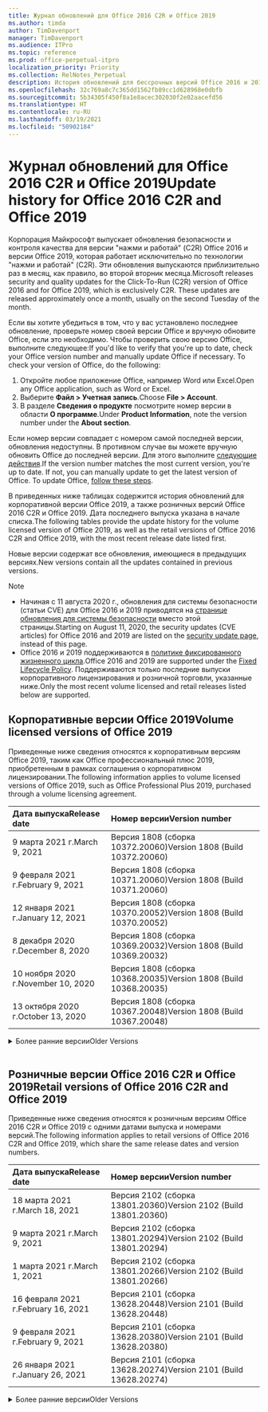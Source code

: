 ```yaml
---
title: Журнал обновлений для Office 2016 C2R и Office 2019
ms.author: timda
author: TimDavenport
manager: TimDavenport
ms.audience: ITPro
ms.topic: reference
ms.prod: office-perpetual-itpro
localization_priority: Priority
ms.collection: RelNotes_Perpetual
description: История обновлений для бессрочных версий Office 2016 и 2019 с технологией "нажми и работай" (C2R) для ИТ-специалистов
ms.openlocfilehash: 32c769a8c7c365dd1562fb89cc1d628968e0dbfb
ms.sourcegitcommit: 5b34305f450f8a1e8acec302030f2e02aacefd56
ms.translationtype: HT
ms.contentlocale: ru-RU
ms.lasthandoff: 03/19/2021
ms.locfileid: "50902184"
---
```

# <a name="update-history-for-office-2016-c2r-and-office-2019"></a><span data-ttu-id="4511d-103">Журнал обновлений для Office 2016 C2R и Office 2019</span><span class="sxs-lookup"><span data-stu-id="4511d-103">Update history for Office 2016 C2R and Office 2019</span></span>

<span data-ttu-id="4511d-p101">Корпорация Майкрософт выпускает обновления безопасности и контроля качества для версии "нажми и работай" (C2R) Office 2016 и версии Office 2019, которая работает исключительно по технологии "нажми и работай" (C2R). Эти обновления выпускаются приблизительно раз в месяц, как правило, во второй вторник месяца.</span><span class="sxs-lookup"><span data-stu-id="4511d-p101">Microsoft releases security and quality updates for the Click-To-Run (C2R) version of Office 2016 and for Office 2019, which is exclusively C2R. These updates are released approximately once a month, usually on the second Tuesday of the month.</span></span>

<span data-ttu-id="4511d-p102">Если вы хотите убедиться в том, что у вас установлено последнее обновление, проверьте номер своей версии Office и вручную обновите Office, если это необходимо. Чтобы проверить свою версию Office, выполните следующее:</span><span class="sxs-lookup"><span data-stu-id="4511d-p102">If you'd like to verify that you're up to date, check your Office version number and manually update Office if necessary. To check your version of Office, do the following:</span></span>

  1.    <span data-ttu-id="4511d-108">Откройте любое приложение Office, например Word или Excel.</span><span class="sxs-lookup"><span data-stu-id="4511d-108">Open any Office application, such as Word or Excel.</span></span>
  2.    <span data-ttu-id="4511d-109">Выберите **Файл > Учетная запись**.</span><span class="sxs-lookup"><span data-stu-id="4511d-109">Choose **File > Account**.</span></span>
  3.    <span data-ttu-id="4511d-110">В разделе **Сведения о продукте** посмотрите номер версии в области **О программе**.</span><span class="sxs-lookup"><span data-stu-id="4511d-110">Under **Product Information**, note the version number under the **About section**.</span></span>

<span data-ttu-id="4511d-p103">Если номер версии совпадает с номером самой последней версии, обновления недоступны. В противном случае вы можете вручную обновить Office до последней версии. Для этого выполните [следующие действия](https://support.office.com/article/2ab296f3-7f03-43a2-8e50-46de917611c5).</span><span class="sxs-lookup"><span data-stu-id="4511d-p103">If the version number matches the most current version, you're up to date. If not, you can manually update to get the latest version of Office. To update Office, [follow these steps](https://support.office.com/article/2ab296f3-7f03-43a2-8e50-46de917611c5).</span></span>


<span data-ttu-id="4511d-114">В приведенных ниже таблицах содержится история обновлений для корпоративной версии Office 2019, а также розничных версий Office 2016 C2R и Office 2019. Дата последнего выпуска указана в начале списка.</span><span class="sxs-lookup"><span data-stu-id="4511d-114">The following tables provide the update history for the volume licensed version of Office 2019, as well as the retail versions of Office 2016 C2R and Office 2019, with the most recent release date listed first.</span></span>

<span data-ttu-id="4511d-115">Новые версии содержат все обновления, имеющиеся в предыдущих версиях.</span><span class="sxs-lookup"><span data-stu-id="4511d-115">New versions contain all the updates contained in previous versions.</span></span>


 > [!NOTE]
> - <span data-ttu-id="4511d-116">Начиная с 11 августа 2020 г., обновления для системы безопасности (статьи CVE) для Office 2016 и 2019 приводятся на [странице обновления для системы безопасности](https://docs.microsoft.com/officeupdates/microsoft365-apps-security-updates) вместо этой страницы.</span><span class="sxs-lookup"><span data-stu-id="4511d-116">Starting on August 11, 2020, the security updates (CVE articles) for Office 2016 and 2019 are listed on the [security update page](https://docs.microsoft.com/officeupdates/microsoft365-apps-security-updates), instead of this page.</span></span> 
> - <span data-ttu-id="4511d-117">Office 2016 и 2019 поддерживаются в [политике фиксированного жизненного цикла](https://docs.microsoft.com/lifecycle/policies/fixed).</span><span class="sxs-lookup"><span data-stu-id="4511d-117">Office 2016 and 2019 are supported under the [Fixed Lifecycle Policy](https://docs.microsoft.com/lifecycle/policies/fixed).</span></span> <span data-ttu-id="4511d-118">Поддерживаются только последние выпуски корпоративного лицензирования и розничной торговли, указанные ниже.</span><span class="sxs-lookup"><span data-stu-id="4511d-118">Only the most recent volume licensed and retail releases listed below are supported.</span></span>


## <a name="volume-licensed-versions-of-office-2019"></a><span data-ttu-id="4511d-119">Корпоративные версии Office 2019</span><span class="sxs-lookup"><span data-stu-id="4511d-119">Volume licensed versions of Office 2019</span></span>
<span data-ttu-id="4511d-120">Приведенные ниже сведения относятся к корпоративным версиям Office 2019, таким как Office профессиональный плюс 2019, приобретенным в рамках соглашения о корпоративном лицензировании.</span><span class="sxs-lookup"><span data-stu-id="4511d-120">The following information applies to volume licensed versions of Office 2019, such as Office Professional Plus 2019, purchased through a volume licensing agreement.</span></span>

[//]: # (НЕ УДАЛЯТЬ ТАБЛИЦУ КОРПОРАТИВНЫХ ВЕРСИЙ НАЧАЛО)


|<span data-ttu-id="4511d-122">**Дата выпуска**</span><span class="sxs-lookup"><span data-stu-id="4511d-122">**Release date**</span></span>|<span data-ttu-id="4511d-123">**Номер версии**</span><span class="sxs-lookup"><span data-stu-id="4511d-123">**Version number**</span></span>|
|:-----|:-----|
|<span data-ttu-id="4511d-124">9 марта 2021 г.</span><span class="sxs-lookup"><span data-stu-id="4511d-124">March 9, 2021</span></span>|<span data-ttu-id="4511d-125">Версия 1808 (сборка 10372.20060)</span><span class="sxs-lookup"><span data-stu-id="4511d-125">Version 1808 (Build 10372.20060)</span></span>|
|<span data-ttu-id="4511d-126">9 февраля 2021 г.</span><span class="sxs-lookup"><span data-stu-id="4511d-126">February 9, 2021</span></span>|<span data-ttu-id="4511d-127">Версия 1808 (сборка 10371.20060)</span><span class="sxs-lookup"><span data-stu-id="4511d-127">Version 1808 (Build 10371.20060)</span></span>|
|<span data-ttu-id="4511d-128">12 января 2021 г.</span><span class="sxs-lookup"><span data-stu-id="4511d-128">January 12, 2021</span></span>|<span data-ttu-id="4511d-129">Версия 1808 (сборка 10370.20052)</span><span class="sxs-lookup"><span data-stu-id="4511d-129">Version 1808 (Build 10370.20052)</span></span>|
|<span data-ttu-id="4511d-130">8 декабря 2020 г.</span><span class="sxs-lookup"><span data-stu-id="4511d-130">December 8, 2020</span></span>|<span data-ttu-id="4511d-131">Версия 1808 (сборка 10369.20032)</span><span class="sxs-lookup"><span data-stu-id="4511d-131">Version 1808 (Build 10369.20032)</span></span>|
|<span data-ttu-id="4511d-132">10 ноября 2020 г.</span><span class="sxs-lookup"><span data-stu-id="4511d-132">November 10, 2020</span></span>|<span data-ttu-id="4511d-133">Версия 1808 (сборка 10368.20035)</span><span class="sxs-lookup"><span data-stu-id="4511d-133">Version 1808 (Build 10368.20035)</span></span>|
|<span data-ttu-id="4511d-134">13 октября 2020 г.</span><span class="sxs-lookup"><span data-stu-id="4511d-134">October 13, 2020</span></span>|<span data-ttu-id="4511d-135">Версия 1808 (сборка 10367.20048)</span><span class="sxs-lookup"><span data-stu-id="4511d-135">Version 1808 (Build 10367.20048)</span></span>|


[//]: # (НЕ УДАЛЯТЬ ТАБЛИЦУ КОРПОРАТИВНЫХ ВЕРСИЙ КОНЕЦ)

<details>
<summary><span data-ttu-id="4511d-137">Более ранние версии</span><span class="sxs-lookup"><span data-stu-id="4511d-137">Older Versions</span></span></summary>
 

[//]: # (НЕ УДАЛЯТЬ СТАРУЮ ТАБЛИЦУ КОРПОРАТИВНЫХ ВЕРСИЙ НАЧАЛО)


|<span data-ttu-id="4511d-139">**Дата выпуска**</span><span class="sxs-lookup"><span data-stu-id="4511d-139">**Release date**</span></span>|<span data-ttu-id="4511d-140">**Номер версии**</span><span class="sxs-lookup"><span data-stu-id="4511d-140">**Version number**</span></span>|
|:-----|:-----|
|<span data-ttu-id="4511d-141">8 сентября 2020 г.</span><span class="sxs-lookup"><span data-stu-id="4511d-141">September 8, 2020</span></span>|<span data-ttu-id="4511d-142">Версия 1808 (сборка 10366.20016)</span><span class="sxs-lookup"><span data-stu-id="4511d-142">Version 1808 (Build 10366.20016)</span></span>|
|<span data-ttu-id="4511d-143">11 августа 2020 г.</span><span class="sxs-lookup"><span data-stu-id="4511d-143">August 11, 2020</span></span>|<span data-ttu-id="4511d-144">Версия 1808 (сборка 10364.20059)</span><span class="sxs-lookup"><span data-stu-id="4511d-144">Version 1808 (Build 10364.20059)</span></span>|
|<span data-ttu-id="4511d-145">14 июля 2020 г.</span><span class="sxs-lookup"><span data-stu-id="4511d-145">July 14, 2020</span></span>   |<span data-ttu-id="4511d-146">Версия 1808 (сборка 10363.20015)</span><span class="sxs-lookup"><span data-stu-id="4511d-146">Version 1808 (Build 10363.20015)</span></span>  |
|<span data-ttu-id="4511d-147">9 июня 2020 г.</span><span class="sxs-lookup"><span data-stu-id="4511d-147">June 9, 2020</span></span>   |<span data-ttu-id="4511d-148">Версия 1808 (сборка 10361.20002)</span><span class="sxs-lookup"><span data-stu-id="4511d-148">Version 1808 (Build 10361.20002)</span></span>  |
|<span data-ttu-id="4511d-149">12 мая 2020 г.</span><span class="sxs-lookup"><span data-stu-id="4511d-149">May 12, 2020</span></span>   |<span data-ttu-id="4511d-150">Версия 1808 (сборка 10359.20023)</span><span class="sxs-lookup"><span data-stu-id="4511d-150">Version 1808 (Build 10359.20023)</span></span>  |
|<span data-ttu-id="4511d-151">14 апреля 2020 г.</span><span class="sxs-lookup"><span data-stu-id="4511d-151">April 14, 2020</span></span>   |<span data-ttu-id="4511d-152">Версия 1808 (сборка 10358.20061)</span><span class="sxs-lookup"><span data-stu-id="4511d-152">Version 1808 (Build 10358.20061)</span></span>  |
|<span data-ttu-id="4511d-153">10 марта 2020 г.</span><span class="sxs-lookup"><span data-stu-id="4511d-153">March 10, 2020</span></span>   |<span data-ttu-id="4511d-154">Версия 1808 (сборка 10357.20081)</span><span class="sxs-lookup"><span data-stu-id="4511d-154">Version 1808 (Build 10357.20081)</span></span>  |
|<span data-ttu-id="4511d-155">11 февраля 2020 г.</span><span class="sxs-lookup"><span data-stu-id="4511d-155">February 11, 2020</span></span>   |<span data-ttu-id="4511d-156">Версия 1808 (сборка 10356.20006)</span><span class="sxs-lookup"><span data-stu-id="4511d-156">Version 1808 (Build 10356.20006)</span></span>  |


[//]: # (НЕ УДАЛЯТЬ СТАРУЮ ТАБЛИЦУ КОРПОРАТИВНЫХ ВЕРСИЙ КОНЕЦ)

</details>


<br/>

## <a name="retail-versions-of-office-2016-c2r-and-office-2019"></a><span data-ttu-id="4511d-158">Розничные версии Office 2016 C2R и Office 2019</span><span class="sxs-lookup"><span data-stu-id="4511d-158">Retail versions of Office 2016 C2R and Office 2019</span></span>
<span data-ttu-id="4511d-159">Приведенные ниже сведения относятся к розничным версиям Office 2016 C2R и Office 2019 c одними датами выпуска и номерами версий.</span><span class="sxs-lookup"><span data-stu-id="4511d-159">The following information applies to retail versions of Office 2016 C2R and Office 2019, which share the same release dates and version numbers.</span></span>

[//]: # (НЕ УДАЛЯТЬ ТАБЛИЦУ РОЗНИЧНЫХ ВЕРСИЙ НАЧАЛО)


|<span data-ttu-id="4511d-161">**Дата выпуска**</span><span class="sxs-lookup"><span data-stu-id="4511d-161">**Release date**</span></span>|<span data-ttu-id="4511d-162">**Номер версии**</span><span class="sxs-lookup"><span data-stu-id="4511d-162">**Version number**</span></span>|
|:-----|:-----|
|<span data-ttu-id="4511d-163">18 марта 2021 г.</span><span class="sxs-lookup"><span data-stu-id="4511d-163">March 18, 2021</span></span>|<span data-ttu-id="4511d-164">Версия 2102 (сборка 13801.20360)</span><span class="sxs-lookup"><span data-stu-id="4511d-164">Version 2102 (Build 13801.20360)</span></span>|
|<span data-ttu-id="4511d-165">9 марта 2021 г.</span><span class="sxs-lookup"><span data-stu-id="4511d-165">March 9, 2021</span></span>|<span data-ttu-id="4511d-166">Версия 2102 (сборка 13801.20294)</span><span class="sxs-lookup"><span data-stu-id="4511d-166">Version 2102 (Build 13801.20294)</span></span>|
|<span data-ttu-id="4511d-167">1 марта 2021 г.</span><span class="sxs-lookup"><span data-stu-id="4511d-167">March 1, 2021</span></span>|<span data-ttu-id="4511d-168">Версия 2102 (сборка 13801.20266)</span><span class="sxs-lookup"><span data-stu-id="4511d-168">Version 2102 (Build 13801.20266)</span></span>|
|<span data-ttu-id="4511d-169">16 февраля 2021 г.</span><span class="sxs-lookup"><span data-stu-id="4511d-169">February 16, 2021</span></span>|<span data-ttu-id="4511d-170">Версия 2101 (сборка 13628.20448)</span><span class="sxs-lookup"><span data-stu-id="4511d-170">Version 2101 (Build 13628.20448)</span></span>|
|<span data-ttu-id="4511d-171">9 февраля 2021 г.</span><span class="sxs-lookup"><span data-stu-id="4511d-171">February 9, 2021</span></span>|<span data-ttu-id="4511d-172">Версия 2101 (сборка 13628.20380)</span><span class="sxs-lookup"><span data-stu-id="4511d-172">Version 2101 (Build 13628.20380)</span></span>|
|<span data-ttu-id="4511d-173">26 января 2021 г.</span><span class="sxs-lookup"><span data-stu-id="4511d-173">January 26, 2021</span></span>|<span data-ttu-id="4511d-174">Версия 2101 (сборка 13628.20274)</span><span class="sxs-lookup"><span data-stu-id="4511d-174">Version 2101 (Build 13628.20274)</span></span>|


[//]: # (НЕ УДАЛЯТЬ ТАБЛИЦУ РОЗНИЧНЫХ ВЕРСИЙ КОНЕЦ)

<details>
<summary><span data-ttu-id="4511d-176">Более ранние версии</span><span class="sxs-lookup"><span data-stu-id="4511d-176">Older Versions</span></span></summary>
 

[//]: # (НЕ УДАЛЯТЬ СТАРУЮ ТАБЛИЦУ РОЗНИЧНЫХ ВЕРСИЙ НАЧАЛО)


|<span data-ttu-id="4511d-178">**Дата выпуска**</span><span class="sxs-lookup"><span data-stu-id="4511d-178">**Release date**</span></span>|<span data-ttu-id="4511d-179">**Номер версии**</span><span class="sxs-lookup"><span data-stu-id="4511d-179">**Version number**</span></span>|
|:-----|:-----|
|<span data-ttu-id="4511d-180">21 января 2021 г.</span><span class="sxs-lookup"><span data-stu-id="4511d-180">January 21, 2021</span></span>|<span data-ttu-id="4511d-181">Версия 2012 (сборка 13530.20440)</span><span class="sxs-lookup"><span data-stu-id="4511d-181">Version 2012 (Build 13530.20440)</span></span>|
|<span data-ttu-id="4511d-182">12 января 2021 г.</span><span class="sxs-lookup"><span data-stu-id="4511d-182">January 12, 2021</span></span>|<span data-ttu-id="4511d-183">Версия 2012 (сборка 13530.20376)</span><span class="sxs-lookup"><span data-stu-id="4511d-183">Version 2012 (Build 13530.20376)</span></span>|
|<span data-ttu-id="4511d-184">5 января 2021 г.</span><span class="sxs-lookup"><span data-stu-id="4511d-184">January 5, 2021</span></span>|<span data-ttu-id="4511d-185">Версия 2012 (сборка 13530.20316)</span><span class="sxs-lookup"><span data-stu-id="4511d-185">Version 2012 (Build 13530.20316)</span></span>|
|<span data-ttu-id="4511d-186">Декабрь 21, 2020 г.</span><span class="sxs-lookup"><span data-stu-id="4511d-186">December 21, 2020</span></span>|<span data-ttu-id="4511d-187">Версия 2011 (сборка 13426.20404)</span><span class="sxs-lookup"><span data-stu-id="4511d-187">Version 2011 (Build 13426.20404)</span></span>|
|<span data-ttu-id="4511d-188">8 декабря 2020 г.</span><span class="sxs-lookup"><span data-stu-id="4511d-188">December 8, 2020</span></span>|<span data-ttu-id="4511d-189">Версия 2011 (сборка 13426.20332)</span><span class="sxs-lookup"><span data-stu-id="4511d-189">Version 2011 (Build 13426.20332)</span></span>|
|<span data-ttu-id="4511d-190">2 декабря 2020 г.</span><span class="sxs-lookup"><span data-stu-id="4511d-190">December 2, 2020</span></span>|<span data-ttu-id="4511d-191">Версия 2011 (сборка 13426.20308)</span><span class="sxs-lookup"><span data-stu-id="4511d-191">Version 2011 (Build 13426.20308)</span></span>|
|<span data-ttu-id="4511d-192">30 ноября 2020 г.</span><span class="sxs-lookup"><span data-stu-id="4511d-192">November 30, 2020</span></span>|<span data-ttu-id="4511d-193">Версия 2011 (сборка 13426.20294)</span><span class="sxs-lookup"><span data-stu-id="4511d-193">Version 2011 (Build 13426.20294)</span></span>|
|<span data-ttu-id="4511d-194">23 ноября 2020 г.</span><span class="sxs-lookup"><span data-stu-id="4511d-194">November 23, 2020</span></span>|<span data-ttu-id="4511d-195">Версия 2011 (сборка 13426.20274)</span><span class="sxs-lookup"><span data-stu-id="4511d-195">Version 2011 (Build 13426.20274)</span></span>|
|<span data-ttu-id="4511d-196">17 ноября 2020 г.</span><span class="sxs-lookup"><span data-stu-id="4511d-196">November 17, 2020</span></span>|<span data-ttu-id="4511d-197">Версия 2010 (сборка 13328.20408)</span><span class="sxs-lookup"><span data-stu-id="4511d-197">Version 2010 (Build 13328.20408)</span></span>|
|<span data-ttu-id="4511d-198">10 ноября 2020 г.</span><span class="sxs-lookup"><span data-stu-id="4511d-198">November 10, 2020</span></span>|<span data-ttu-id="4511d-199">Версия 2010 (сборка 13328.20356)</span><span class="sxs-lookup"><span data-stu-id="4511d-199">Version 2010 (Build 13328.20356)</span></span>|
|<span data-ttu-id="4511d-200">27 октября 2020 г.</span><span class="sxs-lookup"><span data-stu-id="4511d-200">October 27, 2020</span></span>|<span data-ttu-id="4511d-201">Версия 2010 (сборка 13328.20292)</span><span class="sxs-lookup"><span data-stu-id="4511d-201">Version 2010 (Build 13328.20292)</span></span>|
|<span data-ttu-id="4511d-202">21 октября 2020 г.</span><span class="sxs-lookup"><span data-stu-id="4511d-202">October 21, 2020</span></span>|<span data-ttu-id="4511d-203">Версия 2009 (сборка 13231.20418)</span><span class="sxs-lookup"><span data-stu-id="4511d-203">Version 2009 (Build 13231.20418)</span></span>|
|<span data-ttu-id="4511d-204">13 октября 2020 г.</span><span class="sxs-lookup"><span data-stu-id="4511d-204">October 13, 2020</span></span>|<span data-ttu-id="4511d-205">Версия 2009 (сборка 13231.20390)</span><span class="sxs-lookup"><span data-stu-id="4511d-205">Version 2009 (Build 13231.20390)</span></span>|
|<span data-ttu-id="4511d-206">8 октября 2020 г.</span><span class="sxs-lookup"><span data-stu-id="4511d-206">October 8, 2020</span></span>|<span data-ttu-id="4511d-207">Версия 2009 (сборка 13231.20368)</span><span class="sxs-lookup"><span data-stu-id="4511d-207">Version 2009 (Build 13231.20368)</span></span>|
|<span data-ttu-id="4511d-208">28 сентября 2020 г.</span><span class="sxs-lookup"><span data-stu-id="4511d-208">September 28, 2020</span></span>|<span data-ttu-id="4511d-209">Версия 2009 (сборка 13231.20262)</span><span class="sxs-lookup"><span data-stu-id="4511d-209">Version 2009 (Build 13231.20262)</span></span>|
|<span data-ttu-id="4511d-210">22 сентября 2020 г.</span><span class="sxs-lookup"><span data-stu-id="4511d-210">September 22, 2020</span></span>|<span data-ttu-id="4511d-211">Версия 2008 (сборка 13127.20508)</span><span class="sxs-lookup"><span data-stu-id="4511d-211">Version 2008 (Build 13127.20508)</span></span>|
|<span data-ttu-id="4511d-212">9 сентября 2020 г.</span><span class="sxs-lookup"><span data-stu-id="4511d-212">September 9, 2020</span></span>|<span data-ttu-id="4511d-213">Версия 2008 (сборка 13127.20408)</span><span class="sxs-lookup"><span data-stu-id="4511d-213">Version 2008 (Build 13127.20408)</span></span>|
|<span data-ttu-id="4511d-214">31 августа 2020 г.</span><span class="sxs-lookup"><span data-stu-id="4511d-214">August 31, 2020</span></span>|<span data-ttu-id="4511d-215">Версия 2008 (сборка 13127.20296)</span><span class="sxs-lookup"><span data-stu-id="4511d-215">Version 2008 (Build 13127.20296)</span></span>|
|<span data-ttu-id="4511d-216">25 августа 2020 г.</span><span class="sxs-lookup"><span data-stu-id="4511d-216">August 25, 2020</span></span>|<span data-ttu-id="4511d-217">Версия 2007 (сборка 13029.20460)</span><span class="sxs-lookup"><span data-stu-id="4511d-217">Version 2007 (Build 13029.20460)</span></span>|
|<span data-ttu-id="4511d-218">11 августа 2020 г.</span><span class="sxs-lookup"><span data-stu-id="4511d-218">August 11, 2020</span></span>|<span data-ttu-id="4511d-219">Версия 2007 (сборка 13029.20344)</span><span class="sxs-lookup"><span data-stu-id="4511d-219">Version 2007 (Build 13029.20344)</span></span>|
|<span data-ttu-id="4511d-220">30 июля 2020 г.</span><span class="sxs-lookup"><span data-stu-id="4511d-220">July 30, 2020</span></span>|<span data-ttu-id="4511d-221">Версия 2007 (сборка 13029.20308)</span><span class="sxs-lookup"><span data-stu-id="4511d-221">Version 2007 (Build 13029.20308)</span></span>  |
|<span data-ttu-id="4511d-222">28 июля 2020 г.</span><span class="sxs-lookup"><span data-stu-id="4511d-222">July 28, 2020</span></span>|<span data-ttu-id="4511d-223">Версия 2006 (сборка 13001.20498)</span><span class="sxs-lookup"><span data-stu-id="4511d-223">Version 2006 (Build 13001.20498)</span></span>  |
|<span data-ttu-id="4511d-224">14 июля 2020 г.</span><span class="sxs-lookup"><span data-stu-id="4511d-224">July 14, 2020</span></span>|<span data-ttu-id="4511d-225">Версия 2006 (сборка 13001.20384)</span><span class="sxs-lookup"><span data-stu-id="4511d-225">Version 2006 (Build 13001.20384)</span></span>  |
|<span data-ttu-id="4511d-226">30 июня 2020 г.</span><span class="sxs-lookup"><span data-stu-id="4511d-226">June 30, 2020</span></span>|<span data-ttu-id="4511d-227">Версия 2006 (сборка 13001.20266)</span><span class="sxs-lookup"><span data-stu-id="4511d-227">Version 2006 (Build 13001.20266)</span></span>  |
|<span data-ttu-id="4511d-228">24 июня 2020 г.</span><span class="sxs-lookup"><span data-stu-id="4511d-228">June 24, 2020</span></span>|<span data-ttu-id="4511d-229">Версия 2005 (сборка 12827.20470)</span><span class="sxs-lookup"><span data-stu-id="4511d-229">Version 2005 (Build 12827.20470)</span></span>  |
|<span data-ttu-id="4511d-230">9 июня 2020 г.</span><span class="sxs-lookup"><span data-stu-id="4511d-230">June 9, 2020</span></span>|<span data-ttu-id="4511d-231">Версия 2005 (сборка 12827.20336)</span><span class="sxs-lookup"><span data-stu-id="4511d-231">Version 2005 (Build 12827.20336)</span></span>  |
|<span data-ttu-id="4511d-232">2 июня 2020 г.</span><span class="sxs-lookup"><span data-stu-id="4511d-232">June 2, 2020</span></span>|<span data-ttu-id="4511d-233">Версия 2005 (сборка 12827.20268)</span><span class="sxs-lookup"><span data-stu-id="4511d-233">Version 2005 (Build 12827.20268)</span></span>  |
|<span data-ttu-id="4511d-234">21 мая 2020 г.</span><span class="sxs-lookup"><span data-stu-id="4511d-234">May 21, 2020</span></span>|<span data-ttu-id="4511d-235">Версия 2004 (сборка 12730.20352)</span><span class="sxs-lookup"><span data-stu-id="4511d-235">Version 2004 (Build 12730.20352)</span></span>  |
|<span data-ttu-id="4511d-236">12 мая 2020 г.</span><span class="sxs-lookup"><span data-stu-id="4511d-236">May 12, 2020</span></span>|<span data-ttu-id="4511d-237">Версия 2004 (сборка 12730.20270)</span><span class="sxs-lookup"><span data-stu-id="4511d-237">Version 2004 (Build 12730.20270)</span></span>  |
|<span data-ttu-id="4511d-238">4 мая 2020 г.</span><span class="sxs-lookup"><span data-stu-id="4511d-238">May 4, 2020</span></span>|<span data-ttu-id="4511d-239">Версия 2004 (сборка 12730.20250)</span><span class="sxs-lookup"><span data-stu-id="4511d-239">Version 2004 (Build 12730.20250)</span></span>  |
|<span data-ttu-id="4511d-240">29 апреля 2020 г.</span><span class="sxs-lookup"><span data-stu-id="4511d-240">April 29, 2020</span></span>|<span data-ttu-id="4511d-241">Версия 2004 (сборка 12730.20236)</span><span class="sxs-lookup"><span data-stu-id="4511d-241">Version 2004 (Build 12730.20236)</span></span>  |
|<span data-ttu-id="4511d-242">15 апреля 2020 г.</span><span class="sxs-lookup"><span data-stu-id="4511d-242">April 15, 2020</span></span>|<span data-ttu-id="4511d-243">Версия 2003 (сборка 12624.20466)</span><span class="sxs-lookup"><span data-stu-id="4511d-243">Version 2003 (Build 12624.20466)</span></span>  |
|<span data-ttu-id="4511d-244">14 апреля 2020 г.</span><span class="sxs-lookup"><span data-stu-id="4511d-244">April 14, 2020</span></span>|<span data-ttu-id="4511d-245">Версия 2003 (сборка 12624.20442)</span><span class="sxs-lookup"><span data-stu-id="4511d-245">Version 2003 (Build 12624.20442)</span></span>  |
|<span data-ttu-id="4511d-246">31 марта 2020 г.</span><span class="sxs-lookup"><span data-stu-id="4511d-246">March 31, 2020</span></span>|<span data-ttu-id="4511d-247">Версия 2003 (сборка 12624.20382)</span><span class="sxs-lookup"><span data-stu-id="4511d-247">Version 2003 (Build 12624.20382)</span></span>  |
|<span data-ttu-id="4511d-248">25 марта 2020 г.</span><span class="sxs-lookup"><span data-stu-id="4511d-248">March 25, 2020</span></span>|<span data-ttu-id="4511d-249">Версия 2003 (сборка 12624.20320)</span><span class="sxs-lookup"><span data-stu-id="4511d-249">Version 2003 (Build 12624.20320)</span></span>  |
|<span data-ttu-id="4511d-250">10 марта 2020 г.</span><span class="sxs-lookup"><span data-stu-id="4511d-250">March 10, 2020</span></span>|<span data-ttu-id="4511d-251">Версия 2002 (сборка 12527.20278)</span><span class="sxs-lookup"><span data-stu-id="4511d-251">Version 2002 (Build 12527.20278)</span></span>  |
|<span data-ttu-id="4511d-252">1 марта 2020 г.</span><span class="sxs-lookup"><span data-stu-id="4511d-252">March 1, 2020</span></span>   |<span data-ttu-id="4511d-253">Версия 2002 (сборка 12527.20242)</span><span class="sxs-lookup"><span data-stu-id="4511d-253">Version 2002 (Build 12527.20242)</span></span>  |


[//]: # (НЕ УДАЛЯТЬ СТАРУЮ ТАБЛИЦУ РОЗНИЧНЫХ ВЕРСИЙ КОНЕЦ)


</details>






